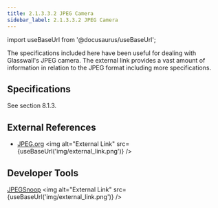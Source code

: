 ```yaml
--- 
title: 2.1.3.3.2 JPEG Camera
sidebar_label: 2.1.3.3.2 JPEG Camera
---
```


import useBaseUrl from '@docusaurus/useBaseUrl';

The specifications included here have been useful for dealing with Glasswall's JPEG camera. The external link provides a vast amount of information in relation to the JPEG format including more specifications.

## Specifications

See section 8.1.3.

## External References
- [JPEG.org](http://www.jpeg.org/) <img alt="External Link" src={useBaseUrl('img/external_link.png')} />

## Developer Tools
[JPEGSnoop](https://www.impulseadventure.com/photo/jpeg-snoop.html) <img alt="External Link" src={useBaseUrl('img/external_link.png')} />
